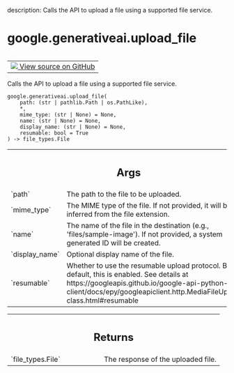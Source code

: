 description: Calls the API to upload a file using a supported file service.

<div itemscope itemtype="http://developers.google.com/ReferenceObject">
<meta itemprop="name" content="google.generativeai.upload_file" />
<meta itemprop="path" content="Stable" />
</div>

# google.generativeai.upload_file

<!-- Insert buttons and diff -->

<table class="tfo-notebook-buttons tfo-api nocontent" align="left">
<td>
  <a target="_blank" href="https://github.com/google/generative-ai-python/blob/master/google/generativeai/files.py#L34-L74">
    <img src="https://www.tensorflow.org/images/GitHub-Mark-32px.png" />
    View source on GitHub
  </a>
</td>
</table>



Calls the API to upload a file using a supported file service.


<pre class="devsite-click-to-copy prettyprint lang-py tfo-signature-link">
<code>google.generativeai.upload_file(
    path: (str | pathlib.Path | os.PathLike),
    *,
    mime_type: (str | None) = None,
    name: (str | None) = None,
    display_name: (str | None) = None,
    resumable: bool = True
) -> file_types.File
</code></pre>



<!-- Placeholder for "Used in" -->


<!-- Tabular view -->
 <table class="responsive fixed orange">
<colgroup><col width="214px"><col></colgroup>
<tr><th colspan="2"><h2 class="add-link">Args</h2></th></tr>

<tr>
<td>
`path`<a id="path"></a>
</td>
<td>
The path to the file to be uploaded.
</td>
</tr><tr>
<td>
`mime_type`<a id="mime_type"></a>
</td>
<td>
The MIME type of the file. If not provided, it will be
inferred from the file extension.
</td>
</tr><tr>
<td>
`name`<a id="name"></a>
</td>
<td>
The name of the file in the destination (e.g., 'files/sample-image').
If not provided, a system generated ID will be created.
</td>
</tr><tr>
<td>
`display_name`<a id="display_name"></a>
</td>
<td>
Optional display name of the file.
</td>
</tr><tr>
<td>
`resumable`<a id="resumable"></a>
</td>
<td>
Whether to use the resumable upload protocol. By default, this is enabled.
See details at
https://googleapis.github.io/google-api-python-client/docs/epy/googleapiclient.http.MediaFileUpload-class.html#resumable
</td>
</tr>
</table>



<!-- Tabular view -->
 <table class="responsive fixed orange">
<colgroup><col width="214px"><col></colgroup>
<tr><th colspan="2"><h2 class="add-link">Returns</h2></th></tr>

<tr>
<td>
`file_types.File`<a id="file_types.File"></a>
</td>
<td>
The response of the uploaded file.
</td>
</tr>
</table>

